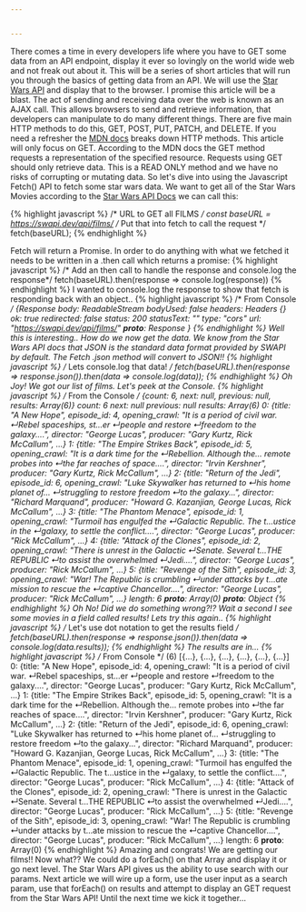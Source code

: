 ```yaml
---


---
```


There comes a time in every developers life where you have to GET some data from an API endpoint, display it ever so lovingly on the world wide web and not freak out about it. This will be a series of short articles that will run you through the basics of getting data from an API. We will use the [Star Wars API](https://swapi.dev/) and display that to the browser. I promise this article will be a blast.
The act of sending and receiving data over the web is known as an AJAX call. This allows browsers to send and retrieve information, that developers can manipulate to do many different things. There are five main HTTP methods to do this, GET, POST, PUT, PATCH, and DELETE. If you need a refresher the [MDN docs](https://developer.mozilla.org/en-US/docs/Web/HTTP/Methods) breaks down HTTP methods. This article will only focus on GET.
According to the MDN docs the GET method requests a representation of the specified resource. Requests using GET should only retrieve data.
This is a READ ONLY method and we have no risks of corrupting or mutating data. So let's dive into using the Javascript Fetch() API to fetch some star wars data.
We want to get all of the Star Wars Movies according to the [Star Wars API Docs](https://swapi.dev/documentation#films) we can call this:

{% highlight javascript %}
/* URL to GET all FILMS */
 const baseURL = https://swapi.dev/api/films/
/* Put that into fetch to call the request */
fetch(baseURL); 
{% endhighlight %}

Fetch will return a Promise. In order to do anything with what we fetched it needs to be written in a .then call which returns a promise:
{% highlight javascript %}
/* Add an then call to handle the response and console.log the response*/
fetch(baseURL).then(response => console.log(response))
{% endhighlight %}
I wanted to console.log the response to show that fetch is responding back with an object..
{% highlight javascript %}
/* From Console */
{Response
body: ReadableStream
bodyUsed: false
headers: Headers {}
ok: true
redirected: false
status: 200
statusText: ""
type: "cors"
url: "https://swapi.dev/api/films/"
__proto__: Response
}
{% endhighlight %}
Well this is interesting.. How do we now get the data. We know from the Star Wars API docs that JSON is the standard data format provided by SWAPI by default. The Fetch .json method will convert to JSON!!
{% highlight javascript %}
/* Lets console.log that data! */
fetch(baseURL).then(response => response.json()).then(data => console.log(data));
{% endhighlight %}
Oh Joy! We got our list of films. Let's peek at the Console.
{% highlight javascript %}
/* From the Console */
{count: 6, next: null, previous: null, results: Array(6)}
count: 6
next: null
previous: null
results: Array(6)
0: {title: "A New Hope", episode_id: 4, opening_crawl: "It is a period of civil war.
↵Rebel spaceships, st…er
↵people and restore
↵freedom to the galaxy....", director: "George Lucas", producer: "Gary Kurtz, Rick McCallum", …}
1: {title: "The Empire Strikes Back", episode_id: 5, opening_crawl: "It is a dark time for the
↵Rebellion. Although the… remote probes into
↵the far reaches of space....", director: "Irvin Kershner", producer: "Gary Kurtz, Rick McCallum", …}
2: {title: "Return of the Jedi", episode_id: 6, opening_crawl: "Luke Skywalker has returned to
↵his home planet of…
↵struggling to restore freedom
↵to the galaxy...", director: "Richard Marquand", producer: "Howard G. Kazanjian, George Lucas, Rick McCallum", …}
3: {title: "The Phantom Menace", episode_id: 1, opening_crawl: "Turmoil has engulfed the
↵Galactic Republic. The t…ustice in the
↵galaxy, to settle the conflict....", director: "George Lucas", producer: "Rick McCallum", …}
4: {title: "Attack of the Clones", episode_id: 2, opening_crawl: "There is unrest in the Galactic
↵Senate. Several t…THE REPUBLIC
↵to assist the overwhelmed
↵Jedi....", director: "George Lucas", producer: "Rick McCallum", …}
5: {title: "Revenge of the Sith", episode_id: 3, opening_crawl: "War! The Republic is crumbling
↵under attacks by t…ate mission to rescue the
↵captive Chancellor....", director: "George Lucas", producer: "Rick McCallum", …}
length: 6
__proto__: Array(0)
__proto__: Object
{% endhighlight %}
Oh No! Did we do something wrong?!? Wait a second I see some movies in a field called results! Lets try this again..
{% highlight javascript %}
/* Let's use dot notation to get the results field */
fetch(baseURL).then(response => response.json()).then(data => console.log(data.results));
{% endhighlight %}
The results are in…
{% highlight javascript %}
/* From Console */
(6) [{…}, {…}, {…}, {…}, {…}, {…}]
0: {title: "A New Hope", episode_id: 4, opening_crawl: "It is a period of civil war.
↵Rebel spaceships, st…er
↵people and restore
↵freedom to the galaxy....", director: "George Lucas", producer: "Gary Kurtz, Rick McCallum", …}
1: {title: "The Empire Strikes Back", episode_id: 5, opening_crawl: "It is a dark time for the
↵Rebellion. Although the… remote probes into
↵the far reaches of space....", director: "Irvin Kershner", producer: "Gary Kurtz, Rick McCallum", …}
2: {title: "Return of the Jedi", episode_id: 6, opening_crawl: "Luke Skywalker has returned to
↵his home planet of…
↵struggling to restore freedom
↵to the galaxy...", director: "Richard Marquand", producer: "Howard G. Kazanjian, George Lucas, Rick McCallum", …}
3: {title: "The Phantom Menace", episode_id: 1, opening_crawl: "Turmoil has engulfed the
↵Galactic Republic. The t…ustice in the
↵galaxy, to settle the conflict....", director: "George Lucas", producer: "Rick McCallum", …}
4: {title: "Attack of the Clones", episode_id: 2, opening_crawl: "There is unrest in the Galactic
↵Senate. Several t…THE REPUBLIC
↵to assist the overwhelmed
↵Jedi....", director: "George Lucas", producer: "Rick McCallum", …}
5: {title: "Revenge of the Sith", episode_id: 3, opening_crawl: "War! The Republic is crumbling
↵under attacks by t…ate mission to rescue the
↵captive Chancellor....", director: "George Lucas", producer: "Rick McCallum", …}
length: 6
__proto__: Array(0)
{% endhighlight %}
Amazing and congrats! We are getting our films!! Now what?? We could do a forEach() on that Array and display it or go next level. The Star Wars API gives us the ability to use search with our params. Next article we will wire up a form, use the user input as a search param, use that forEach() on results and attempt to display an GET request from the Star Wars API!
Until the next time we kick it together…